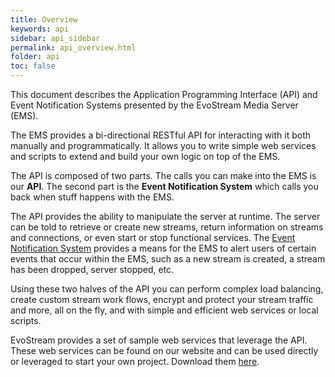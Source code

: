 ```yaml
---
title: Overview
keywords: api
sidebar: api_sidebar
permalink: api_overview.html
folder: api
toc: false
---
```


This document describes the Application Programming Interface (API) and Event Notification Systems presented by the EvoStream Media Server (EMS).

The EMS provides a bi-directional RESTful API for interacting with it both manually and programmatically. It allows you to write simple web services and scripts to extend and build your own logic on top of the EMS.

The API is composed of two parts. The calls you can make into the EMS is our **API**. The second part is the **Event Notification System** which calls you back when stuff happens with the EMS.

The API provides the ability to manipulate the server at runtime. The server can be told to retrieve or create new streams, return information on streams and connections, or even start or stop functional services.  The [Event Notification System](eventsoverview.html) provides a means for the EMS to alert users of certain events that occur within the EMS, such as a new stream is created, a stream has been dropped, server stopped, etc. 

Using these two halves of the API you can perform complex load balancing, create custom stream work flows, encrypt and protect your stream traffic and more, all on the fly, and with simple and efficient web services or local scripts.

EvoStream provides a set of sample web services that leverage the API. These web services can be found on our website and can be used directly or leveraged to start your own project. Download them [here](https://evostream.com/software-downloads/).